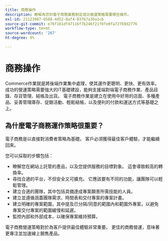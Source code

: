 ```yaml
---
title: 商務操作
description: 瞭解為您的電子商務業務制定成功營運策略需要哪些條件。
exl-id: 21123987-0508-4d52-8af4-837b7a3ba1cb
source-git-commit: e76f101df47116f7b246f21f0fe0fa72769d2776
workflow-type: tm+mt
source-wordcount: '267'
ht-degree: 0%

---
```


# 商務操作

Commerce作業就是將後端作業集中處理，使其運作更聰明、更快、更有效率。 成功的營運策略需要強大的IT基礎建設，能夠支援端對端電子商務作業、產品目錄、存貨管理、結帳及出貨。 電子商務作業是建立在使用中好用的店面、多種產品、妥善管理庫存、促銷活動、輕鬆結帳，以及便利的付款和運送方式等基礎之上。

## 為什麼電子商務運作策略很重要？

電子商務是以直接對消費者策略為基礎。 客戶必須獲得最佳客戶體驗，才能繼續回來。

您可以採取的步驟包括：

- 瞭解您在網站上託管的產品，以及您提供服務的目標對象。 這會導致較高的轉換率。
- 尋找合適的平台，不但安全又可擴充。 它應該要有不同的功能，讓團隊可以輕鬆管理。
- 建立合適的團隊，其中包括具備達成專案願景所需技能的人員。
- 建立並遵循涵蓋團隊需求、時間表和交付專案的專案計畫。
- 建立明確的專案範圍，其中提及已分隔/同意的範圍內和範圍外專案，以避免專案交付專案的範圍緩慢和延遲。
- 監控內部和外部成本，以確保專案維持預算。

電子商務營運策略對於為客戶提供最佳體驗非常重要。 更佳的商務營運，意味著更專注並加速線上銷售產品。
